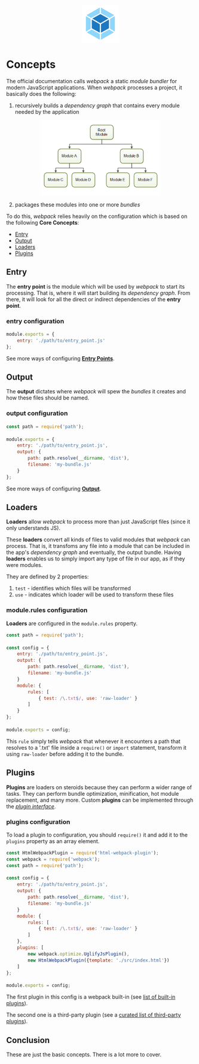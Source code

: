 <div align="center">
    <img width="100" height="100" src="../images/webpack-logo.svg" />
</div>

# Concepts

The official documentation calls _webpack_ a static _module bundler_ for modern JavaScript applications. When _webpack_ processes a project, it basically does the following:

  1. recursively builds a _dependency graph_ that contains every module needed by the application

<div align="center">
    <img width="320" height="200" src="../images/module-dependency-graph.png" />
</div>

  2. packages these modules into one or more _bundles_

To do this, _webpack_ relies heavily on the configuration which is based on the following **Core Concepts**:
  * [Entry](#entry)
  * [Output](#output)
  * [Loaders](#loaders)
  * [Plugins](#plugins)


## Entry

The **entry point** is the module which will be used by _webpack_ to start its processing. That is, where it will start building its _dependency graph_. From there, it will look for all the direct or indirect dependencies of the **entry point**.

### entry configuration

```javascript
module.exports = {
    entry: './path/to/entry_point.js'
};
```

See more ways of configuring [**Entry Points**](./02_Entry_Points.md).

## Output

The **output** dictates where _webpack_ will spew the _bundles_ it creates and how these files should be named.

### output configuration

```javascript
const path = require('path');

module.exports = {
    entry: './path/to/entry_point.js',
    output: {
        path: path.resolve(__dirname, 'dist'),
        filename: 'my-bundle.js'
    }
};
```

See more ways of configuring [**Output**](./03_Output.md).

## Loaders

**Loaders** allow _webpack_ to process more than just JavaScript files (since it only understands JS).

These **loaders** convert all kinds of files to valid modules that _webpack_ can process. That is, it transfoms any file into a module that can be included in the app's _dependency graph_ and eventually, the output bundle. Having **loaders** enables us to simply import any type of file in our app, as if they were modules.

They are defined by 2 properties:

1. `test` - identifies which files will be transformed
2. `use` - indicates which loader will be used to transform these files

### module.rules configuration

**Loaders** are configured in the `module.rules` property.

```javascript
const path = require('path');

const config = {
    entry: './path/to/entry_point.js',
    output: {
        path: path.resolve(__dirname, 'dist'),
        filename: 'my-bundle.js'
    }
    module: {
        rules: [
            { test: /\.txt$/, use: 'raw-loader' }
        ]
    }
};

module.exports = config;
```

This `rule` simply tells _webpack_ that whenever it encounters a path that resolves to a '.txt' file inside a `require()` or `import` statement, transform it using `raw-loader` before adding it to the bundle.


## Plugins

**Plugins** are loaders on steroids because they can perform a wider range of tasks. They can perform bundle optimization, minification, hot module replacement, and many more. Custom **plugins** can be implemented through the [_plugin interface_](https://webpack.js.org/api/plugins/).

### plugins configuration

To load a plugin to configuration, you should `require()` it and add it to the `plugins` property as an array element.


```javascript
const HtmlWebpackPlugin = require('html-webpack-plugin');
const webpack = require('webpack');
const path = require('path');

const config = {
    entry: './path/to/entry_point.js',
    output: {
        path: path.resolve(__dirname, 'dist'),
        filename: 'my-bundle.js'
    }
    module: {
        rules: [
            { test: /\.txt$/, use: 'raw-loader' }
        ]
    },
    plugins: [
        new webpack.optimize.UglifyJsPlugin(),
        new HtmlWebpackPlugin({template: './src/index.html'})
    ]
};

module.exports = config;
```

The first plugin in this config is a webpack built-in (see [list of built-in plugins](https://webpack.js.org/plugins/)).

The second one is a third-party plugin (see a [curated list of third-party plugins](https://github.com/webpack-contrib/awesome-webpack#webpack-plugins)).

## Conclusion

These are just the basic concepts. There is a lot more to cover.